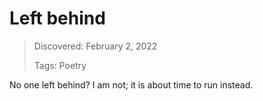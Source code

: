 # Left behind
> Discovered: February 2, 2022
>
> Tags: Poetry

No one left behind?
I am not;
it is about time
to run instead.
